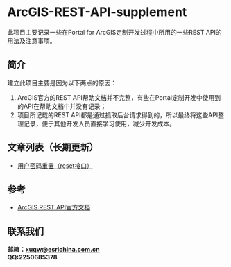 # ArcGIS-REST-API-supplement
此项目主要记录一些在Portal for ArcGIS定制开发过程中所用的一些REST API的用法及注意事项。

## 简介
建立此项目主要是因为以下两点的原因：   
1. ArcGIS官方的REST API帮助文档并不完整，有些在Portal定制开发中使用到的API在帮助文档中并没有记录；   
2. 项目所记载的REST API都是通过抓取后台请求得到的，所以最终将这些API整理记录，便于其他开发人员直接学习使用，减少开发成本。

## 文章列表（长期更新）
+ [用户密码重置（reset接口）](https://github.com/xuqwCloud/ArcGIS-REST-API-supplement/blob/master/article/REST-API-reset.md)

## 参考
+ [ArcGIS REST API官方文档](https://developers.arcgis.com/rest/)

## 联系我们
**邮箱：xuqw@esrichina.com.cn**   
**QQ:2250685378**
